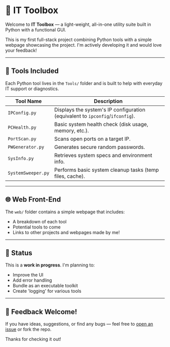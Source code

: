 # 🧰 IT Toolbox

Welcome to **IT Toolbox** — a light-weight, all-in-one utility suite built in Python with a functional GUI.

This is my first full-stack project combining Python tools with a simple webpage showcasing the project. I'm actively developing it and would love your feedback!

---

## 🔧 Tools Included

Each Python tool lives in the `Tools/` folder and is built to help with everyday IT support or diagnostics.

| Tool Name         | Description                                                                 |
|------------------|-----------------------------------------------------------------------------|
| `IPConfig.py`     | Displays the system's IP configuration (equivalent to `ipconfig`/`ifconfig`). |
| `PCHealth.py`     | Basic system health check (disk usage, memory, etc.).                      |
| `PortScan.py`     | Scans open ports on a target IP.                                           |
| `PWGenerator.py`  | Generates secure random passwords.                                         |
| `SysInfo.py`      | Retrieves system specs and environment info.                              |
| `SystemSweeper.py`| Performs basic system cleanup tasks (temp files, cache).                   |

---

## 🌐 Web Front-End

The `web/` folder contains a simple webpage that includes:
- A breakdown of each tool
- Potential tools to come
- Links to other projects and webpages made by me!

---

## 🚧 Status

This is a **work in progress**. I'm planning to:
- Improve the UI
- Add error handling
- Bundle as an executable toolkit
- Create 'logging' for various tools

---

## 💬 Feedback Welcome!

If you have ideas, suggestions, or find any bugs — feel free to [open an issue](https://github.com/YOUR_USERNAME/IT-Toolbox/issues) or fork the repo.

Thanks for checking it out!
